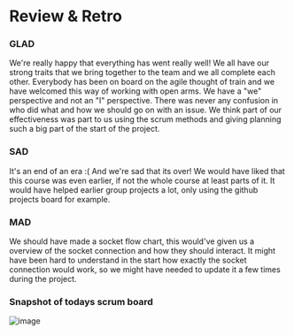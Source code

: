 # Review & Retro

### GLAD
We're really happy that everything has went really well!
We all have our strong traits that we bring together to the team and we all complete each other. Everybody has been on board on the agile thought of train and we have welcomed this way of working with open arms. We have a "we" perspective and not an "I" perspective. There was never any confusion in who did what and how we should go on with an issue.
We think part of our effectiveness was part to us using the scrum methods and giving planning such a big part of the start of the project.

### SAD
It's an end of an era :( And we're sad that its over!
We would have liked that this course was even earlier, if not the whole course at least parts of it. It would have helped earlier group projects a lot, only using the github projects board for example.

### MAD
We should have made a socket flow chart, this would've given us a overview of the socket connection and how they should interact. It might have been hard to understand in the start how exactly the socket connection would work, so we might have needed to update it a few times during the project.

### Snapshot of todays scrum board
![image](https://github.com/Medieinstitutet/fed22d-agila-planning-poker-ekenaset/assets/114922902/fc9c525c-9e2e-47b5-8b7f-307aab9c1e04)

